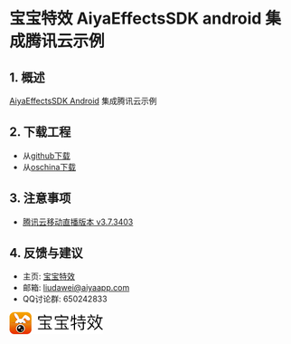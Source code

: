 
# 宝宝特效 AiyaEffectsSDK android 集成腾讯云示例

## 1. 概述
[AiyaEffectsSDK Android](https://github.com/aiyaapp/AiyaEffectsAndroid) 集成腾讯云示例

## 2. 下载工程
* 从[github下载](https://github.com/aiyaapp/AiyaEffectsWithTengxunyunAndroid)
* 从[oschina下载](https://gitee.com/wangyng/AiyaEffectsWithTengxunyunAndroid)

## 3. 注意事项
* [腾讯云移动直播版本 v3.7.3403](https://cloud.tencent.com/product/mlvb)

## 4. 反馈与建议
- 主页: [宝宝特效](http://www.lansear.cn/product/bbtx)
- 邮箱: <liudawei@aiyaapp.com>
- QQ讨论群: 650242833

<a href="http://www.lansear.cn/product/bbtx"><img src="doc/logo.png" border="0" alt="宝宝特效" /></a>

